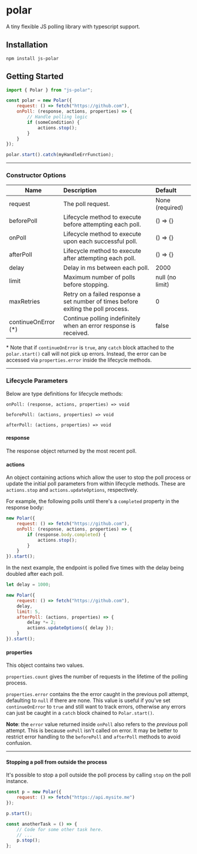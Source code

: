 # polar

A tiny flexible JS polling library with typescript support.

## Installation

`npm install js-polar`

## Getting Started

```js
import { Polar } from "js-polar";

const polar = new Polar({
    request: () => fetch("https://github.com"),
    onPoll: (response, actions, properties) => {
        // Handle polling logic
        if (someCondition) {
            actions.stop();
        }
    }
});

polar.start().catch(myHandleErrFunction);
```

---

### Constructor Options

| Name                 | Description                                                                       | Default         |
| -------------------- | :-------------------------------------------------------------------------------- | :-------------- |
| request              | The poll request.                                                                 | None (required) |
| beforePoll           | Lifecycle method to execute before attempting each poll.                          | () => {}        |
| onPoll               | Lifecycle method to execute upon each successful poll.                            | () => {}        |
| afterPoll            | Lifecycle method to execute after attempting each poll.                           | () => {}        |
| delay                | Delay in ms between each poll.                                                    | 2000            |
| limit                | Maximum number of polls before stopping.                                          | null (no limit) |
| maxRetries           | Retry on a failed response a set number of times before exiting the poll process. | 0               |
| continueOnError (\*) | Continue polling indefinitely when an error response is received.                 | false           |

\* Note that if `continueOnError` is `true`, any `catch` block attached to the
`polar.start()` call will not pick up errors. Instead, the error can be accessed
via `properties.error` inside the lifecycle methods.

---

### Lifecycle Parameters

Below are type definitions for lifecycle methods:

`onPoll: (response, actions, properties) => void`

`beforePoll: (actions, properties) => void`

`afterPoll: (actions, properties) => void`

#### response

The response object returned by the most recent poll.

#### actions

An object containing actions which allow the user to stop the poll process
or update the initial poll parameters from within lifecycle methods. These are `actions.stop` and `actions.updateOptions`, respectively.

For example, the following polls until there's
a `completed` property in the response body:

```js
new Polar({
    request: () => fetch("https://github.com"),
    onPoll: (response, actions, properties) => {
        if (response.body.completed) {
            actions.stop();
        }
    }
}).start();
```

In the next example, the endpoint is polled five times with the
delay being doubled after each poll.

```js
let delay = 1000;

new Polar({
    request: () => fetch("https://github.com"),
    delay,
    limit: 5,
    afterPoll: (actions, properties) => {
        delay *= 2;
        actions.updateOptions({ delay });
    }
}).start();
```

#### properties

This object contains two values.

`properties.count` gives
the number of requests in the lifetime of the polling process.

`properties.error` contains the the error caught in the previous poll attempt,
defaulting to `null` if there are none. This value is useful if you've set
`continueOnError` to `true` and still want to track errors, otherwise any errors
can just be caught in a `catch` block chained to `Polar.start()`.

<b>Note</b>: the `error` value returned inside `onPoll` also refers
to the <i>previous</i> poll attempt. This is because `onPoll` isn't called
on error. It may be better to restrict error handling to the `beforePoll` and `afterPoll`
methods to avoid confusion.

---

#### Stopping a poll from outside the process

It's possible to stop a poll outside the poll process by calling
`stop` on the poll instance.

```js
const p = new Polar({
    request: () => fetch("https://api.mysite.me")
});

p.start();

const anotherTask = () => {
    // Code for some other task here.
    // ...
    p.stop();
};
```
